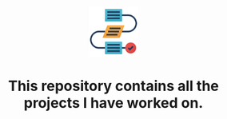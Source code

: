<div align="center">
  <img src="https://github.com/tripathi-abhishek/Projects/blob/master/process.svg" style="width:100px; height:100px">
  <p><h1>This repository contains all the projects I have worked on.</h1></p>                                                             </div>


